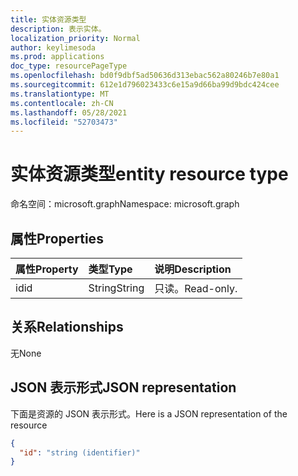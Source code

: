 ```yaml
---
title: 实体资源类型
description: 表示实体。
localization_priority: Normal
author: keylimesoda
ms.prod: applications
doc_type: resourcePageType
ms.openlocfilehash: bd0f9dbf5ad50636d313ebac562a80246b7e80a1
ms.sourcegitcommit: 612e1d796023433c6e15a9d66ba99d9bdc424cee
ms.translationtype: MT
ms.contentlocale: zh-CN
ms.lasthandoff: 05/28/2021
ms.locfileid: "52703473"
---
```

# <a name="entity-resource-type"></a><span data-ttu-id="d494b-103">实体资源类型</span><span class="sxs-lookup"><span data-stu-id="d494b-103">entity resource type</span></span>

<span data-ttu-id="d494b-104">命名空间：microsoft.graph</span><span class="sxs-lookup"><span data-stu-id="d494b-104">Namespace: microsoft.graph</span></span>

## <a name="properties"></a><span data-ttu-id="d494b-105">属性</span><span class="sxs-lookup"><span data-stu-id="d494b-105">Properties</span></span>
| <span data-ttu-id="d494b-106">属性</span><span class="sxs-lookup"><span data-stu-id="d494b-106">Property</span></span>     | <span data-ttu-id="d494b-107">类型</span><span class="sxs-lookup"><span data-stu-id="d494b-107">Type</span></span>   |<span data-ttu-id="d494b-108">说明</span><span class="sxs-lookup"><span data-stu-id="d494b-108">Description</span></span>|
|:---------------|:--------|:----------|
|<span data-ttu-id="d494b-109">id</span><span class="sxs-lookup"><span data-stu-id="d494b-109">id</span></span>|<span data-ttu-id="d494b-110">String</span><span class="sxs-lookup"><span data-stu-id="d494b-110">String</span></span>| <span data-ttu-id="d494b-111">只读。</span><span class="sxs-lookup"><span data-stu-id="d494b-111">Read-only.</span></span>|

## <a name="relationships"></a><span data-ttu-id="d494b-112">关系</span><span class="sxs-lookup"><span data-stu-id="d494b-112">Relationships</span></span>
<span data-ttu-id="d494b-113">无</span><span class="sxs-lookup"><span data-stu-id="d494b-113">None</span></span>

## <a name="json-representation"></a><span data-ttu-id="d494b-114">JSON 表示形式</span><span class="sxs-lookup"><span data-stu-id="d494b-114">JSON representation</span></span>

<span data-ttu-id="d494b-115">下面是资源的 JSON 表示形式。</span><span class="sxs-lookup"><span data-stu-id="d494b-115">Here is a JSON representation of the resource</span></span>

<!-- {
  "blockType": "resource",
  "abstract": "true",
  "keyProperty": "id",
  "optionalProperties": [

  ],
  "@odata.type": "microsoft.graph.entity"
}-->

```json
{
  "id": "string (identifier)"
}
```

<!-- uuid: 8fcb5dbc-d5aa-4681-8e31-b001d5168d79
2015-10-25 14:57:30 UTC -->
<!-- {
  "type": "#page.annotation",
  "description": "entity resource",
  "keywords": "",
  "section": "documentation",
  "tocPath": ""
}-->

